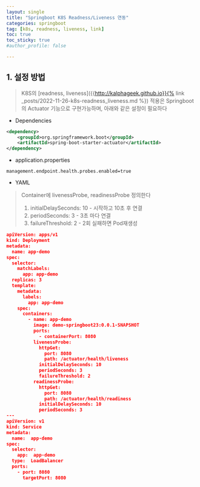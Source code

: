 ```yaml
---
layout: single
title: "Springboot K8S Readness/Liveness 연동"
categories: springboot
tag: [k8s, readness, liveness, link]
toc: true
toc_sticky: true
#author_profile: false

---
```




## 1. 설정 방법

> K8S의 [readness, liveness]({{http://kalphageek.github.io}}{% link _posts/2022-11-26-k8s-readness_liveness.md %}) 적용은 Springboot의 Actuator 기능으로 구현가능하며, 아래와 같은 설정이 필요하다

* Dependencies

```xml
<dependency>
    <groupId>org.springframework.boot</groupId>
    <artifactId>spring-boot-starter-actuator</artifactId>
</dependency>
```

* application.properties

```properties
management.endpoint.health.probes.enabled=true
```

* YAML

> Container에 livenessProbe, readinessProbe 정의한다
>
> 1. initialDelaySeconds: 10 - 시작하고 10초 후 연결
> 2. periodSeconds: 3 - 3초 마다 연결
> 3. failureThreshold: 2 - 2회 실패하면 Pod재생성

```json
apiVersion: apps/v1
kind: Deployment
metadata:
  name: app-demo
spec:
  selector:
    matchLabels:
      app: app-demo
  replicas: 3
  template:
    metadata:
      labels:
        app: app-demo
    spec:
      containers:
        - name: app-demo
          image: demo-springboot23:0.0.1-SNAPSHOT
          ports:
            - containerPort: 8080
          livenessProbe:
            httpGet:
              port: 8080
              path: /actuator/health/liveness
            initialDelaySeconds: 10
            periodSeconds: 3
            failureThreshold: 2
          readinessProbe:
            httpGet:
              port: 8080
              path: /actuator/health/readiness
            initialDelaySeconds: 10
            periodSeconds: 3
---
apiVersion: v1
kind: Service
metadata:
  name:  app-demo
spec:
  selector:
    app:  app-demo
  type:  LoadBalancer
  ports:
    - port: 8080
      targetPort: 8080
```

